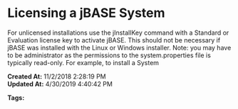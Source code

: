 # Licensing a jBASE System

For unlicensed installations use the jInstallKey command with a Standard or Evaluation license key to activate jBASE. This should not be necessary if jBASE was installed with the Linux or Windows installer. Note: you may have to be administrator as the permissions to the system.properties file is typically read-only. For example, to install a System  

**Created At:** 11/2/2018 2:28:19 PM  
**Updated At:** 4/30/2019 4:40:42 PM  

**Tags:**
<badge text='jinstallkey -v' vertical='middle' />
<badge text='evaluation' vertical='middle' />
